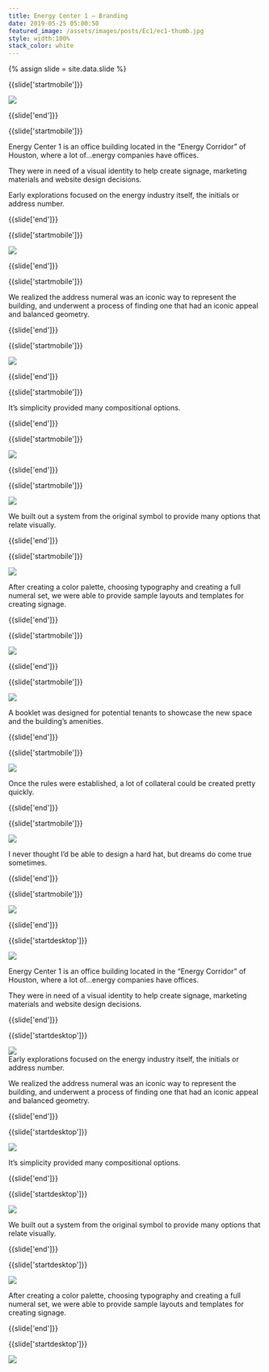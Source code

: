 ```yaml
---
title: Energy Center 1 — Branding
date: 2019-05-25 05:00:50
featured_image: /assets/images/posts/Ec1/ec1-thumb.jpg
style: width:100%
stack_color: white
---
```

{% assign slide = site.data.slide %}


{{slide['startmobile']}}

<div><img class='full-height' src='{{ site.url }}/assets/images/posts/Ec1/ec1-1-mobile.png' srcset='{{ site.url }}/assets/images/posts/Ec1/ec1-1-mobile.png 375w, {{ site.url }}/assets/images/posts/Ec1/ec1-1-mobile@2x.png 750w, {{ site.url }}/assets/images/posts/Ec1/ec1-1-mobile@3x.png 1125w'></div>

<p class='bg-dark'></p>

{{slide['end']}}



{{slide['startmobile']}}

Energy Center 1 is an office building located in the “Energy Corridor” of Houston, where a lot of…energy companies have offices.

They were in need of a visual identity to help create signage, marketing materials and website design decisions.

Early explorations focused on the energy industry itself, the initials or address number.

{{slide['end']}}



{{slide['startmobile']}}

<div><img class='full-height' src='{{ site.url }}/assets/images/posts/Ec1/ec1-2-mobile.png' srcset='{{ site.url }}/assets/images/posts/Ec1/ec1-2-mobile.png 375w, {{ site.url }}/assets/images/posts/Ec1/ec1-2-mobile@2x.png 750w, {{ site.url }}/assets/images/posts/Ec1/ec1-2-mobile@3x.png 1125w'></div>

<p class='bg-dark'></p>

{{slide['end']}}



{{slide['startmobile']}}

We realized the address numeral was an iconic way to represent the building, and underwent a process of finding one that had an iconic appeal and balanced geometry.

{{slide['end']}}




{{slide['startmobile']}}

<div><img class='full-height' src='{{ site.url }}/assets/images/posts/Ec1/ec1-3-mobile.png' srcset='{{ site.url }}/assets/images/posts/Ec1/ec1-3-mobile.png 375w, {{ site.url }}/assets/images/posts/Ec1/ec1-3-mobile@2x.png 750w, {{ site.url }}/assets/images/posts/Ec1/ec1-3-mobile@3x.png 1125w'></div>

{{slide['end']}}



{{slide['startmobile']}}

It’s simplicity provided many compositional options.

{{slide['end']}}



{{slide['startmobile']}}

<div><img class='full-width' src='{{ site.url }}/assets/images/posts/Ec1/ec1-4-mobile.png' srcset='{{ site.url }}/assets/images/posts/Ec1/ec1-4-mobile.png 375w, {{ site.url }}/assets/images/posts/Ec1/ec1-4-mobile@2x.png 750w, {{ site.url }}/assets/images/posts/Ec1/ec1-4-mobile@3x.png 1125w'></div>

{{slide['end']}}



{{slide['startmobile']}}

<div><img class='full-height' src='{{ site.url }}/assets/images/posts/Ec1/ec1-5-mobile.png' srcset='{{ site.url }}/assets/images/posts/Ec1/ec1-5-mobile.png 375w, {{ site.url }}/assets/images/posts/Ec1/ec1-5-mobile@2x.png 750w, {{ site.url }}/assets/images/posts/Ec1/ec1-5-mobile@3x.png 1125w'></div>

<p class='bg-dark'>We built out a system from the original symbol to provide many options that relate visually.</p>

{{slide['end']}}



{{slide['startmobile']}}

<div><img class='full-height' src='{{ site.url }}/assets/images/posts/Ec1/ec1-6-mobile.png' srcset='{{ site.url }}/assets/images/posts/Ec1/ec1-6-mobile.png 375w, {{ site.url }}/assets/images/posts/Ec1/ec1-6-mobile@2x.png 750w, {{ site.url }}/assets/images/posts/Ec1/ec1-6-mobile@3x.png 1125w'></div>

<p class='bg'>After creating a color palette, choosing typography and creating a full numeral set, we were able to provide sample layouts and templates for creating signage.</p>

{{slide['end']}}



{{slide['startmobile']}}

<div><img class='full-height' src='{{ site.url }}/assets/images/posts/Ec1/ec1-7-mobile.png' srcset='{{ site.url }}/assets/images/posts/Ec1/ec1-7-mobile.png 375w, {{ site.url }}/assets/images/posts/Ec1/ec1-7-mobile@2x.png 750w, {{ site.url }}/assets/images/posts/Ec1/ec1-7-mobile@3x.png 1125w'></div>

<p class='bg-dark'></p>


{{slide['end']}}



{{slide['startmobile']}}

<div><img class='full-width' src='{{ site.url }}/assets/images/posts/Ec1/ec1-8-mobile.png' srcset='{{ site.url }}/assets/images/posts/Ec1/ec1-8-mobile.png 375w, {{ site.url }}/assets/images/posts/Ec1/ec1-8-mobile@2x.png 750w, {{ site.url }}/assets/images/posts/Ec1/ec1-8-mobile@3x.png 1125w'></div>

<p>A booklet was designed for potential tenants to showcase the new space and the building’s amenities.</p>

{{slide['end']}}



{{slide['startmobile']}}

<div><img class='full-height' src='{{ site.url }}/assets/images/posts/Ec1/ec1-10-mobile.png' srcset='{{ site.url }}/assets/images/posts/Ec1/ec1-10-mobile.png 375w, {{ site.url }}/assets/images/posts/Ec1/ec1-10-mobile@2x.png 750w, {{ site.url }}/assets/images/posts/Ec1/ec1-10-mobile@3x.png 1125w'></div>

<p class='bg'>Once the rules were established, a lot of collateral could be created pretty quickly.</p>

{{slide['end']}}



{{slide['startmobile']}}

<div><img class='full-height' src='{{ site.url }}/assets/images/posts/Ec1/ec1-9-mobile.png' srcset='{{ site.url }}/assets/images/posts/Ec1/ec1-9-mobile.png 375w, {{ site.url }}/assets/images/posts/Ec1/ec1-9-mobile@2x.png 750w, {{ site.url }}/assets/images/posts/Ec1/ec1-9-mobile@3x.png 1125w'></div>

<p class='bg-dark'>I never thought I’d be able to design a hard hat, but dreams do come true sometimes.</p>

{{slide['end']}}




{{slide['startmobile']}}

<div><img class='full-height' src='{{ site.url }}/assets/images/posts/Ec1/ec1-11-mobile.png' srcset='{{ site.url }}/assets/images/posts/Ec1/ec1-11-mobile.png 375w, {{ site.url }}/assets/images/posts/Ec1/ec1-11-mobile@2x.png 750w, {{ site.url }}/assets/images/posts/Ec1/ec1-11-mobile@3x.png 1125w'></div>

<p class='bg-dark'></p>

{{slide['end']}}






{{slide['startdesktop']}}

<div><img class='full-width' src='{{ site.url }}/assets/images/posts/Ec1/ec1-1@2x.png' srcset='{{ site.url }}/assets/images/posts/Ec1/ec1-1.png 1024w, {{ site.url }}/assets/images/posts/Ec1/ec1-1@2x.png 2048w, {{ site.url }}/assets/images/posts/Ec1/ec1-1@3x.png 3072w'></div>

Energy Center 1 is an office building located in the “Energy Corridor” of Houston, where a lot of…energy companies have offices.

They were in need of a visual identity to help create signage, marketing materials and website design decisions.

{{slide['end']}}



{{slide['startdesktop']}}

<div><img src='{{ site.url }}/assets/images/posts/Ec1/ec1-2@2x.png' srcset='{{ site.url }}/assets/images/posts/Ec1/ec1-2.png 794w, {{ site.url }}/assets/images/posts/Ec1/ec1-2@2x.png 1588w, {{ site.url }}/assets/images/posts/Ec1/ec1-2@3x.png 2382w'></div>

<figcaption>Early explorations focused on the energy industry itself, the initials or address number.</figcaption>

We realized the address numeral was an iconic way to represent the building, and underwent a process of finding one that had an iconic appeal and balanced geometry.

{{slide['end']}}



{{slide['startdesktop']}}

<div><img src='{{ site.url }}/assets/images/posts/Ec1/ec1-3@2x.png' srcset='{{ site.url }}/assets/images/posts/Ec1/ec1-3.png 794w, {{ site.url }}/assets/images/posts/Ec1/ec1-3@2x.png 1588w, {{ site.url }}/assets/images/posts/Ec1/ec1-3@3x.png 2382w'></div>

It’s simplicity provided many compositional options.

{{slide['end']}}



{{slide['startdesktop']}}

<div><img src='{{ site.url }}/assets/images/posts/Ec1/ec1-4@2x.png' srcset='{{ site.url }}/assets/images/posts/Ec1/ec1-4.png 794w, {{ site.url }}/assets/images/posts/Ec1/ec1-4@2x.png 1588w, {{ site.url }}/assets/images/posts/Ec1/ec1-4@3x.png 2382w'></div>

We built out a system from the original symbol to provide many options that relate visually.

{{slide['end']}}




{{slide['startdesktop']}}

<div><img src='{{ site.url }}/assets/images/posts/Ec1/ec1-5@2x.png' srcset='{{ site.url }}/assets/images/posts/Ec1/ec1-5.png 794w, {{ site.url }}/assets/images/posts/Ec1/ec1-5@2x.png 1588w, {{ site.url }}/assets/images/posts/Ec1/ec1-5@3x.png 2382w'></div>

After creating a color palette, choosing typography and creating a full numeral set, we were able to provide sample layouts and templates for creating signage.

{{slide['end']}}



{{slide['startdesktop']}}

<div class='row'>

<div><img src='{{ site.url }}/assets/images/posts/Ec1/ec1-6@2x.png' srcset='{{ site.url }}/assets/images/posts/Ec1/ec1-6.png 314w, {{ site.url }}/assets/images/posts/Ec1/ec1-6@2x.png 628w, {{ site.url }}/assets/images/posts/Ec1/ec1-6@3x.png 942w'></div><!--

--><div><img src='{{ site.url }}/assets/images/posts/Ec1/ec1-7@2x.png' srcset='{{ site.url }}/assets/images/posts/Ec1/ec1-7.png 474w, {{ site.url }}/assets/images/posts/Ec1/ec1-7@2x.png 948w, {{ site.url }}/assets/images/posts/Ec1/ec1-7@3x.png 1422w'></div>

</div>

<div><img src='{{ site.url }}/assets/images/posts/Ec1/ec1-8@2x.png' srcset='{{ site.url }}/assets/images/posts/Ec1/ec1-8.png 794w, {{ site.url }}/assets/images/posts/Ec1/ec1-8@2x.png 1588w, {{ site.url }}/assets/images/posts/Ec1/ec1-8@3x.png 2382w'></div>

A booklet was designed for potential tenants to showcase the new space and the building’s amenities.

{{slide['end']}}



{{slide['startdesktop']}}

<div class='row'>

<div><img src='{{ site.url }}/assets/images/posts/Ec1/ec1-9@2x.png' srcset='{{ site.url }}/assets/images/posts/Ec1/ec1-9.png 314w, {{ site.url }}/assets/images/posts/Ec1/ec1-9@2x.png 628w, {{ site.url }}/assets/images/posts/Ec1/ec1-9@3x.png 942w'></div><!--

--><div><img src='{{ site.url }}/assets/images/posts/Ec1/ec1-10@2x.png' srcset='{{ site.url }}/assets/images/posts/Ec1/ec1-10.png 474w, {{ site.url }}/assets/images/posts/Ec1/ec1-10@2x.png 948w, {{ site.url }}/assets/images/posts/Ec1/ec1-10@3x.png 1422w'></div>

</div>

Once the rules were established, a lot of collateral could be created pretty quickly.

{{slide['end']}}



{{slide['startdesktop']}}

<div class='row'>

<div><img src='{{ site.url }}/assets/images/posts/Ec1/ec1-11@2x.png' srcset='{{ site.url }}/assets/images/posts/Ec1/ec1-11.png 314w, {{ site.url }}/assets/images/posts/Ec1/ec1-11@2x.png 628w, {{ site.url }}/assets/images/posts/Ec1/ec1-11@3x.png 942w'></div><!--

--><div><img src='{{ site.url }}/assets/images/posts/Ec1/ec1-12@2x.png' srcset='{{ site.url }}/assets/images/posts/Ec1/ec1-12.png 474w, {{ site.url }}/assets/images/posts/Ec1/ec1-12@2x.png 948w, {{ site.url }}/assets/images/posts/Ec1/ec1-12@3x.png 1422w'></div>

</div>

I never thought I’d be able to design a hard hat, but dreams do come true sometimes.

{{slide['end']}}




{{slide['startdesktop']}}

<div><img src='{{ site.url }}/assets/images/posts/Ec1/ec1-13@2x.png' srcset='{{ site.url }}/assets/images/posts/Ec1/ec1-13.png 794w, {{ site.url }}/assets/images/posts/Ec1/ec1-13@2x.png 1588w, {{ site.url }}/assets/images/posts/Ec1/ec1-13@3x.png 2382w'></div>

{{slide['end']}}
